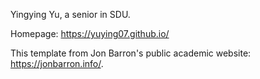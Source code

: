 Yingying Yu,  a senior in SDU.

Homepage: https://yuying07.github.io/

This template from Jon Barron's public academic website: https://jonbarron.info/. 
